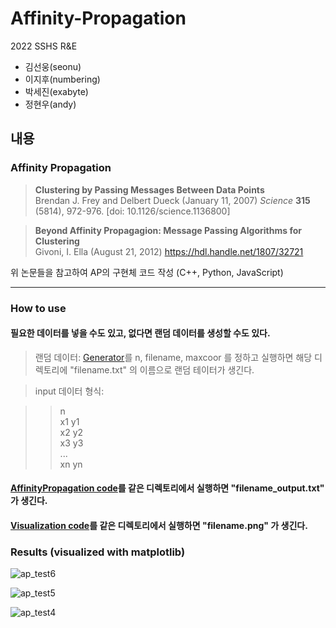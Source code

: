 Affinity-Propagation
========
2022 SSHS R&E 

* 김선웅(seonu)
* 이지후(numbering)
* 박세진(exabyte)
* 정현우(andy)


내용
--------

### Affinity Propagation
> __Clustering by Passing Messages Between Data Points__  
  Brendan J. Frey and Delbert Dueck (January 11, 2007)
 _Science_ __315__ (5814), 972-976. [doi: 10.1126/science.1136800]

> __Beyond Affinity Propagagion: Message Passing Algorithms for Clustering__  
  Givoni, I. Ella (August 21, 2012)
  https://hdl.handle.net/1807/32721


위 논문들을 참고하여 AP의 구현체 코드 작성 (C++, Python, JavaScript)

- - -



### How to use
#### 필요한 데이터를 넣을 수도 있고, 없다면 랜덤 데이터를 생성할 수도 있다.  
>랜덤 데이터: [Generator](https://github.com/rne-sshs/Affinity-Propagation/blob/main/test/AP-Generator_andy.py)를 n, filename, maxcoor 를 정하고 실행하면 해당 디렉토리에 "filename.txt" 의 이름으로 랜덤 테이터가 생긴다.


>input 데이터 형식: 

>   >   n  
x1 y1  
x2 y2  
x3 y3  
...  
xn yn


#### [AffinityPropagation code](https://github.com/rne-sshs/Affinity-Propagation/blob/main/src/python/AffinityPropagation_andy.py)를 같은 디렉토리에서 실행하면 "filename_output.txt" 가 생긴다.  


#### [Visualization code](https://github.com/rne-sshs/Affinity-Propagation/blob/main/src/python/VisualAffinityPropagation_andy.py)를 같은 디렉토리에서 실행하면 "filename.png" 가 생긴다.


### Results (visualized with matplotlib)
![ap_test6](https://user-images.githubusercontent.com/89206053/170421893-2c4a8747-5aec-4850-a9ff-caab929c888d.png)

![ap_test5](https://user-images.githubusercontent.com/89206053/170421632-f709bcc7-3aa3-4d2c-ba5b-fe9166cffd93.png)

![ap_test4](https://user-images.githubusercontent.com/89206053/170420856-b8dab248-9d7c-4ac3-8356-f416f82c19c0.png)

